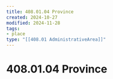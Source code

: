 ```yaml
---
title: 408.01.04 Province
created: 2024-10-27
modified: 2024-11-28
tags:
- place
type: "[[408.01 AdministrativeArea]]"
---
```

# 408.01.04 Province
